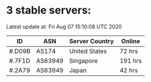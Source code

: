 # 3 stable servers:

Latest update at: Fri Aug 07 15:10:08 UTC 2020

| ID | ASN | Server Country | Online |
| -- | --- | -------------- | ------ |
| #.D09B | AS174 | United States | 72 hrs |
| #.7F1D | AS63949 | Singapore | 191 hrs |
| #.2A79 | AS63949 | Japan | 42 hrs |

